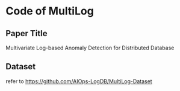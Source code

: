 # Code of MultiLog

## Paper Title

Multivariate Log-based Anomaly Detection for Distributed Database

## Dataset

refer to https://github.com/AIOps-LogDB/MultiLog-Dataset